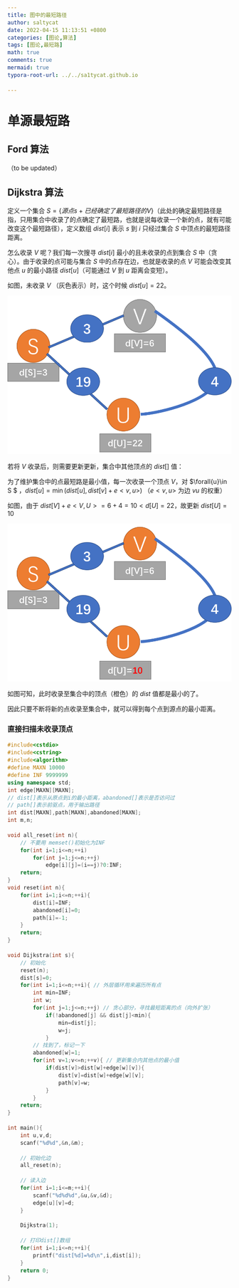 ```yaml
---
title: 图中的最短路径
author: saltycat
date: 2022-04-15 11:13:51 +0800
categories: [图论,算法]
tags: [图论,最短路]
math: true
comments: true
mermaid: true
typora-root-url: ../../sa1tycat.github.io

---
```


# 单源最短路

## Ford 算法

（to be updated）

## Dijkstra 算法

定义一个集合 $S =\{源点s + 已经确定了最短路径的 V\}$（此处的确定最短路径是指，只用集合中收录了的点确定了最短路，也就是说每收录一个新的点，就有可能改变这个最短路径），定义数组 $dist[i]$ 表示 $s$ 到 $i$ 只经过集合 $S$ 中顶点的最短路径距离。

怎么收录 $V$ 呢？我们每一次搜寻 $dist[i]$ 最小的且未收录的点到集合 $S$ 中（贪心）。由于收录的点可能与集合 $S$ 中的点存在边，也就是收录的点 $V$ 可能会改变其他点 $u$ 的最小路径 $dist[u]$（可能通过 $V$ 到 $u$ 距离会变短）。

如图，未收录 $V$ （灰色表示）时，这个时候 $dist[u]=22$。

![未收录V时](/assets/blog_res/2022-04-15-shortest-path-again.assets/image-20220415174901468.png)

若将 $V$ 收录后，则需要更新更新，集合中其他顶点的 $dist[]$ 值：

为了维护集合中的点最短路是最小值，每一次收录一个顶点 $V$，对 $\forall{u}\in S $ ，$dist[u]=\min(dist[u],dist[v]+e<v,u>)$ （$e<v,u>$ 为边 $vu$ 的权重）

如图，由于 $dist[V]+e<V,U>=6+4=10<d[U]=22$，故更新 $dist[U]=10$

![收录V更新后](/assets/blog_res/2022-04-15-shortest-path-again.assets/image-20220415175444054.png)

如图可知，此时收录至集合中的顶点（橙色）的 $dist$ 值都是最小的了。

因此只要不断将新的点收录至集合中，就可以得到每个点到源点的最小距离。

### 直接扫描未收录顶点

```c++
#include<cstdio>
#include<cstring>
#include<algorithm>
#define MAXN 10000
#define INF 9999999
using namespace std;
int edge[MAXN][MAXN];
// dist[]表示从原点到i的最小距离，abandoned[]表示是否访问过
// path[]表示前驱点，用于输出路径 
int dist[MAXN],path[MAXN],abandoned[MAXN];
int m,n;

void all_reset(int n){
    // 不要用 memset()初始化为INF 
    for(int i=1;i<=n;++i)
        for(int j=1;j<=n;++j)
            edge[i][j]=(i==j)?0:INF;
    return;
}
void reset(int n){
    for(int i=1;i<=n;++i){
        dist[i]=INF;
        abandoned[i]=0;
        path[i]=-1;
    }
    return;
}

void Dijkstra(int s){
    // 初始化 
    reset(n);
    dist[s]=0;
    for(int i=1;i<=n;++i){ // 外层循环用来遍历所有点 
        int min=INF;
        int w;
        for(int j=1;j<=n;++j) // 贪心部分，寻找最短距离的点（向外扩张） 
            if(!abandoned[j] && dist[j]<min){
                min=dist[j];
                w=j;
            }
        // 找到了，标记一下 
        abandoned[w]=1;
        for(int v=1;v<=n;++v){ // 更新集合内其他点的最小值 
            if(dist[v]>dist[w]+edge[w][v]){
                dist[v]=dist[w]+edge[w][v];
                path[v]=w;
        	}
    	}
    return;
}

int main(){
    int u,v,d;
    scanf("%d%d",&n,&m);

    // 初始化边 
    all_reset(n);

    // 读入边  
    for(int i=1;i<=m;++i){
        scanf("%d%d%d",&u,&v,&d);
        edge[u][v]=d;
    }
    
    Dijkstra(1);
    
    // 打印dist[]数组 
    for(int i=1;i<=n;++i){
        printf("dist[%d]=%d\n",i,dist[i]);
    }
    return 0;
}
```



